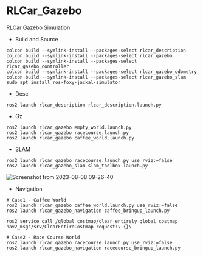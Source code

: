 # RLCar_Gazebo
RLCar Gazebo Simulation  

* Build and Source

```
colcon build --symlink-install --packages-select rlcar_description
colcon build --symlink-install --packages-select rlcar_gazebo
colcon build --symlink-install --packages-select rlcar_gazebo_controller
colcon build --symlink-install --packages-select rlcar_gazebo_odometry
colcon build --symlink-install --packages-select rlcar_gazebo_slam
sudo apt install ros-foxy-jackal-simulator 
```

* Desc

```
ros2 launch rlcar_description rlcar_description.launch.py
```

* Gz

```
ros2 launch rlcar_gazebo empty_world.launch.py 
ros2 launch rlcar_gazebo racecourse.launch.py
ros2 launch rlcar_gazebo caffee_world.launch.py 
```

* SLAM 

```
ros2 launch rlcar_gazebo racecourse.launch.py use_rviz:=false
ros2 launch rlcar_gazebo_slam slam_toolbox.launch.py 
```
![Screenshot from 2023-08-08 09-26-40](https://github.com/RLmodel/RLCar_gazebo2/assets/32663016/c01030b6-b1cf-4a08-aca2-a81caec9f6bd)


* Navigation

```
# Case1 - Caffee World
ros2 launch rlcar_gazebo caffee_world.launch.py use_rviz:=false
ros2 launch rlcar_gazebo_navigation caffee_bringup_launch.py 

ros2 service call /global_costmap/clear_entirely_global_costmap nav2_msgs/srv/ClearEntireCostmap request:\ {}\

# Case2 - Race Course World
ros2 launch rlcar_gazebo racecourse.launch.py use_rviz:=false
ros2 launch rlcar_gazebo_navigation racecourse_bringup_launch.py
```
